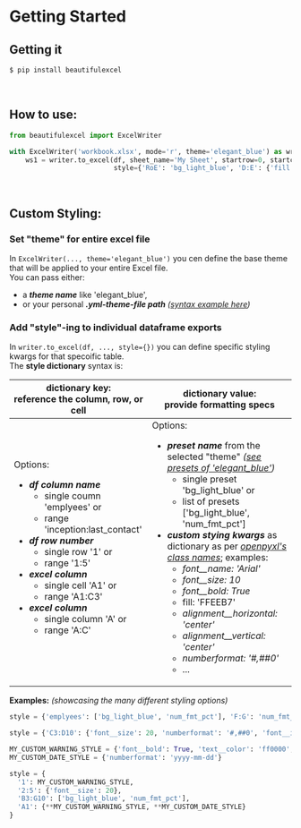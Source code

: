 # Getting Started

## Getting it

```console
$ pip install beautifulexcel
```
  
<br>
  
## How to use:

```python
from beautifulexcel import ExcelWriter

with ExcelWriter('workbook.xlsx', mode='r', theme='elegant_blue') as writer:
    ws1 = writer.to_excel(df, sheet_name='My Sheet', startrow=0, startcol=0, index=True,
                          style={'RoE': 'bg_light_blue', 'D:E': {'fill': 'FFEEB7'}})
```
  
<br>
  
## Custom Styling:

### Set "theme" for entire excel file

In `ExcelWriter(..., theme='elegant_blue')` you cen define the base theme that will be applied to your entire Excel file.  
You can pass either:

- a ***theme name*** like 'elegant_blue',
- or your personal ***.yml-theme-file path*** _([syntax example here](https://github.com/vanalmsick/beautifulexcel/blob/main/beautifulexcel/themes/elegant_blue.yml))_

### Add "style"-ing to individual dataframe exports

In `writer.to_excel(df, ..., style={})` you can define specific styling kwargs for that specoific table.  
The **style dictionary** syntax is:

| dictionary key:<br>reference the column, row, or cell                                                                                                                                                                                                                                                                                                                                                       | dictionary value:<br>provide formatting specs                                                                                                                                                                                                                                                                                                                                                                                                                                                                                                                                                                                                                                                                                               |
|-------------------------------------------------------------------------------------------------------------------------------------------------------------------------------------------------------------------------------------------------------------------------------------------------------------------------------------------------------------------------------------------------------------|---------------------------------------------------------------------------------------------------------------------------------------------------------------------------------------------------------------------------------------------------------------------------------------------------------------------------------------------------------------------------------------------------------------------------------------------------------------------------------------------------------------------------------------------------------------------------------------------------------------------------------------------------------------------------------------------------------------------------------------------|
| Options:<br><ul><li>***df column name***<br><ul><li>single coumn 'emplyees' or</li><li>range 'inception:last_contact'</li></ul></li><li>***df row number***<br><ul><li>single row '1' or</li><li>range '1:5'</li></ul></li><li>***excel column***<ul><li>single cell 'A1' or</li><li>range 'A1:C3'</li></ul></li><li>***excel column***<ul><li>single column 'A' or</li><li>range 'A:C'</li></ul></li></ul> | Options:<br><ul><li>***preset name*** from the selected "theme" *([see presets of 'elegant_blue'](https://github.com/vanalmsick/beautifulexcel/blob/main/beautifulexcel/themes/elegant_blue.yml))*<ul><li>single preset 'bg_light_blue' or</li><li>list of presets ['bg_light_blue', 'num_fmt_pct']</li></li></ul></li><li>***custom stying kwargs*** as dictionary as per [*openpyxl's class names*](https://openpyxl.readthedocs.io/en/stable/styles.html); examples:<ul><li>_font\_\_name: 'Arial'_</li><li>_font\_\_size: 10_</li><li>_font\_\_bold: True_</li><li>fill: 'FFEEB7'</li><li>_alignment\_\_horizontal: 'center'_</li><li>_alignment\_\_vertical: 'center'_</li><li>_numberformat: '#,##0'_</li><li>...</li></ul></li></ul> |


**Examples:** _(showcasing the many different styling options)_

```python
style = {'emplyees': ['bg_light_blue', 'num_fmt_pct'], 'F:G': 'num_fmt_pct'}
```

```python
style = {'C3:D10': {'font__size': 20, 'numberformat': '#,##0', 'font__italic'=True}, 'employees:customers': {'numberformat': '#,##0'}}
```

```python
MY_CUSTOM_WARNING_STYLE = {'font__bold': True, 'text__color': 'ff0000', 'font__size': 20}
MY_CUSTOM_DATE_STYLE = {'numberformat': 'yyyy-mm-dd'}

style = {
  '1': MY_CUSTOM_WARNING_STYLE, 
  '2:5': {'font__size': 20},
  'B3:G10': ['bg_light_blue', 'num_fmt_pct'], 
  'A1': {**MY_CUSTOM_WARNING_STYLE, **MY_CUSTOM_DATE_STYLE}
}
```
<br><br>